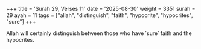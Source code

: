 +++
title = 'Surah 29, Verses 11'
date = '2025-08-30'
weight = 3351
surah = 29
ayah = 11
tags = ["allah", "distinguish", "faith", "hypocrite", "hypocrites", "sure"]
+++

Allah will certainly distinguish between those who have ˹sure˺ faith and the hypocrites.